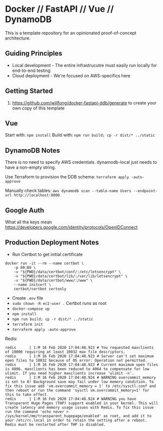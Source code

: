 # Docker // FastAPI // Vue // DynamoDB

This is a template repository for an opinionated proof-of-concept architecture.

## Guiding Principles

- Local development - The entire infrastrucutre must easily run locally for end-to-end testing
- Cloud deployment - We're focused on AWS-specifics here

## Getting Started

1. https://github.com/willfong/docker-fastapi-ddb/generate to create your own copy of this template




## Vue

Start with: `npm install`
Build with: `npm run build; cp -r dist/* ../static`


## DynamoDB Notes

There is no need to specify AWS credentials. dynamodb-local just needs to have a non-empty string.

Use Terraform to provision the DDB schema: `terraform apply -auto-approve`

Manually check tables: `aws dynamodb scan --table-name Users --endpoint-url http://localhost:8000`

## Google Auth
What all the keys mean
https://developers.google.com/identity/protocols/OpenIDConnect


## Production Deployment Notes

- Run Certbot to get initial certificate
```
docker run -it --rm --name certbot \
    -p 80:80 \
    -v "${PWD}/data/certbot/conf/:/etc/letsencrypt" \
    -v "${PWD}/data/certbot/lib/:/var/lib/letsencrypt" \
    -v "${PWD}/data/certbot/www/:/www" \
    --name initcert \
    certbot/certbot certonly
```
- Create `.env` file
- `sudo chown -R ec2-user .` Certbot runs as root
- `docker-compose up`
- `npm install`
- `npm run build; cp -r dist/* ../static`
- `terraform init`
- `terraform apply -auto-approve`


Redis:
```
redis      | 1:M 16 Feb 2020 17:04:48.923 # You requested maxclients of 10000 requiring at least 10032 max file descriptors.
redis      | 1:M 16 Feb 2020 17:04:48.923 # Server can't set maximum open files to 10032 because of OS error: Operation not permitted.
redis      | 1:M 16 Feb 2020 17:04:48.923 # Current maximum open files is 4096. maxclients has been reduced to 4064 to compensate for low ulimit. If you need higher maxclients increase 'ulimit -n'.
redis      | 1:M 16 Feb 2020 17:04:48.924 # WARNING overcommit_memory is set to 0! Background save may fail under low memory condition. To fix this issue add 'vm.overcommit_memory = 1' to /etc/sysctl.conf and then reboot or run the command 'sysctl vm.overcommit_memory=1' for this to take effect.
redis      | 1:M 16 Feb 2020 17:04:48.924 # WARNING you have Transparent Huge Pages (THP) support enabled in your kernel. This will create latency and memory usage issues with Redis. To fix this issue run the command 'echo never > /sys/kernel/mm/transparent_hugepage/enabled' as root, and add it to your /etc/rc.local in order to retain the setting after a reboot. Redis must be restarted after THP is disabled.
```
